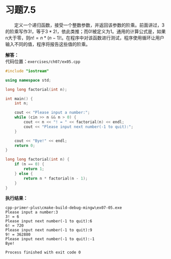 # 习题7.5

&emsp;&emsp;定义一个递归函数，接受一个整数参数，并返回该参数的阶乘。前面讲过，3的阶乘写作$3!$，等于$3 * 2!$，依此类推；而$0!$被定义为1。通用的计算公式是，如果n大于零，则$n!=n * (n-1)!$。在程序中对该函数进行测试，程序使用循环让用户输入不同的值，程序将报告这些值的阶乘。

**解答：**  
代码位置：`exercises/ch07/ex05.cpp`
```c++
#include "iostream"

using namespace std;

long long factorial(int n);

int main() {
    int n;

    cout << "Please input a number:";
    while (cin >> n && n > 0) {
        cout << n << "! = " << factorial(n) << endl;
        cout << "Please input next number(-1 to quit):";
    }

    cout << "Bye!" << endl;
    return 0;
}

long long factorial(int n) {
    if (n == 0) {
        return 1;
    } else {
        return n * factorial(n - 1);
    }
}
```

**执行结果：**  
```
cpp-primer-plus\cmake-build-debug-mingw\ex07-05.exe
Please input a number:3
3! = 6
Please input next number(-1 to quit):6
6! = 720
Please input next number(-1 to quit):9
9! = 362880
Please input next number(-1 to quit):-1
Bye!

Process finished with exit code 0
```